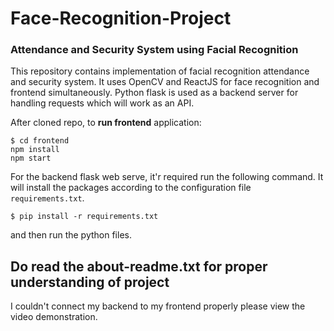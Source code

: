 # Face-Recognition-Project
### Attendance and Security System using Facial Recognition

This repository contains implementation of facial recognition attendance and security system. It uses OpenCV and ReactJS for face recognition and frontend simultaneously. Python flask is used as a backend server for handling requests which will work as an API.

After cloned repo, to **run frontend** application: 
```
$ cd frontend
npm install
npm start
```
For the backend flask web serve, it'r required run the following command. It will install the packages according to the configuration file `requirements.txt`.
```
$ pip install -r requirements.txt 
```
and then run the python files.

## Do read the about-readme.txt for proper understanding of project

I couldn't connect my backend to my frontend properly please view the video demonstration.
  
